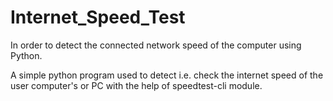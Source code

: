 # Internet_Speed_Test
In order to detect the connected network speed of the computer using Python.
<p>A simple python program used to detect i.e. check the internet speed of the user
computer's or PC with the help of speedtest-cli module.</p>
